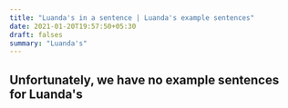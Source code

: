 ```yaml
---
title: "Luanda's in a sentence | Luanda's example sentences"
date: 2021-01-20T19:57:50+05:30
draft: falses
summary: "Luanda's"
---
```

## Unfortunately, we have no example sentences for Luanda's                 
